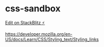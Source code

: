# css-sandbox

[Edit on StackBlitz ⚡️](https://stackblitz.com/edit/css-sandbox)  


https://developer.mozilla.org/en-US/docs/Learn/CSS/Styling_text/Styling_links